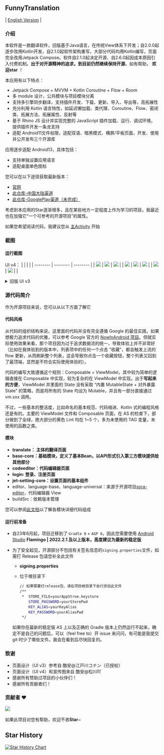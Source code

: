 ## FunnyTranslation

| [English Version](README_en.md) |

### 介绍

本软件是一款翻译软件，旧版基于Java语言，在传统View体系下开发；自2.0.0起逐步改用Kotlin开发，自2.1.0起软件架构重写，大部分代码均用Kotlin编写，页面完全改用Jetpack Compose。软件自2.1.0起决定开源、自2.6.0起因成本原因引入付费机制。**出于对开源精神的追求，到目前仍然继续保持开源**。如有帮助， **欢迎star** ！

本应用有以下特点：

- Jetpack Compose + MVVM + Kotlin Coroutine + Flow + Room 
- 多 module 设计，公共模块与项目模块分离
- 支持多引擎同步翻译，支持插件开发、下载、更新、导入、导出等，高拓展性
- 充分利用 Kotlin 语言特性，如延迟懒加载、类代理、Coroutine、Flow、密闭类、拓展方法、拓展属性、反射等 
- 基于 Rhino JS 设计并实现完整的 JavaScript 插件加载、运行、调试环境，提供插件开发一条龙支持 
- 适配 Android11文件权限，适配双语、暗黑模式、横屏/平板页面，开发、使用并公开发布三个开源库

应用逐步适配 Android13，具体包括：  
- 支持单独设置应用语言
- 适配桌面单色图标

您可以在以下途径获取最新版本：
- [官网](https://www.funnysaltyfish.fun/trans/?source=github)
- [此仓库-中国大陆渠道](/translate/common/release/commonRelease.apk)
- [此仓库-GooglePlay渠道（未完成）](/translate/google/release)

考虑到本应用的Star逐渐增多，且在某些地方一定程度上作为学习的项目，我最近也在加强它“一个可参考的开源项目”的属性。  

如果您希望阅读代码，我建议您从 [主Activity](translate/src/main/java/com/funny/translation/translate/TransActivity.kt) 开始

### 截图

#### 运行截图
UI v4：
|          |          |          |
| -------- | -------- | -------- |
| ![](http://img.funnysaltyfish.fun/i/2023/05/29/647492c45fc7f.jpg) | ![](http://img.funnysaltyfish.fun/i/2023/05/29/647492c4ba96a.jpg) | ![](http://img.funnysaltyfish.fun/i/2023/05/29/647492c5125af.jpg) |
| ![](http://img.funnysaltyfish.fun/i/2023/05/29/647492c5635f2.jpg) | ![](http://img.funnysaltyfish.fun/i/2023/05/29/647492c5a8511.jpg) | ![](http://img.funnysaltyfish.fun/i/2023/05/29/647492c5f17ef.jpg) |
| ![](http://img.funnysaltyfish.fun/i/2023/05/29/647492c6446e8.jpg) | ![](http://img.funnysaltyfish.fun/i/2023/05/29/647492c68366e.jpg) |          |


<details>
<summary>旧版 UI v3</summary>

| 图片                                                         | 图片                                                         |
| ------------------------------------------------------------ | ------------------------------------------------------------ |
| <img src="./screenshot/1.png" alt="Screenshot_2021-11-07-22-37-33-814_com.funny.tran" style="zoom:33%;" /> | <img src="./screenshot/2.png" alt="Screenshot_2021-11-07-22-39-18-201_com.funny.tran" style="zoom:33%;" /> |
| <img src="./screenshot/3.png" alt="Screenshot_2021-11-07-22-40-16-339_com.funny.tran" style="zoom:33%;" /> | <img src="./screenshot/4.png" alt="IMG_20211107_223720" style="zoom:33%;" /> |
</details>


### 源代码简介
作为开源项目来说，您可以从以下方面了解它

#### 代码风格
从代码的组织结构来说，这里面的代码并没有完全遵循 Google 的最佳实践，如果想极力追求代码的优雅，可以参考 Google 官方的 [NowInAndroid 项目](https://github.com/android/nowinandroid)。但就实际使用效果来看，那个项目因为过于追求数据流的统一，导致体验上并不非常好（比如在我体验到的版本中，列表项中的任何一个点击 “收藏”，都会触发上流的 flow 更新，从而刷新整个列表，这会导致你点击一个收藏按钮，整个列表又回到了最顶端，显然是不符合实际使用体验的）。  

代码的编写大致遵循这个规则：Composable + ViewModel，其中较为简单的逻辑直接在 Composable 中实现，较为复杂的在 ViewModel 中实现。出于**写起来的方便**，ViewModel 并里面的 State 没有采取 “内置 MutableState + 对外暴露 State” 的策略，而是将所有的 State 均设为 Mutable，并且有一部分直接通过 vm.xxx 调用。

不过，一些基本的整洁度，比如命名的基本规范、代码缩进、Kotlin 式的编程风格还是有的。主要的 ViewModel 文件和 Composable 页面，在 AS 的检查下，部分做到了全绿，绝大部分的黄色 Lint 均在 1~5 个，多为未使用的 TAG 变量，未使用的函数之类。

#### 模块

- **translate： 主体的翻译页面**
- **base-core：基础模块，定义了基本Bean，以API形式引入第三方模块提供给其他部分**
- **codeeditor：代码编辑器页面**
- **login: 登录、注册页面**
- **jet-setting-core：设置页面的基本组件**
- editor、language-base、language-universal：来源于开源项目[sora-editor](https://github.com/Rosemoe/sora-editor)，代码编辑器 View
- buildSrc：依赖版本管理

您可以参阅[此文档](./detail_introduction.md)以了解各模块详细代码组成


#### 运行前准备

- 自23年6月起，项目迁移到了 `Gradle 8` + `AGP 8`，因此您需要使用 [Android Studio](https://developer.android.google.cn/studio/)  **Flamingo | 2022.2.1 及以上版本，高度建议为最新的稳定版**

- 为了安全起见，开源部分不包括有关签名信息的`signing.properties`文件，如需打 Release 包请您补全此文件

  - **signing.properties**

  - 位于根目录下

    ```bash
    // 如果需要打release包，请在项目根目录下自行添加此文件
    /**
     *  STORE_FILE=yourAppStroe.keystore
        STORE_PASSWORD=yourStorePwd
        KEY_ALIAS=yourKeyAlias
        KEY_PASSWORD=yourAliasPwd
     */
    ```
 
   如果你在最新的稳定版 AS 上以及正确的 Gradle 版本上仍然运行不起来，确定不是自己的问题后，可以（feel free to）开 issue 来问问，有可能是我提交 git 时少了哪些文件。我会在看到后尽快回复的。

### 致谢

- 页面设计（UI v3）参考自 酷安@江戸川コナン（已授权）
- 页面设计（UI v4）和宣传图来自 酷安@松川吖
- 感谢所有赞助过项目的小伙伴们！
- 感谢所有贡献者们！

### 贡献者 ❤

<a href="https://github.com/FunnySaltyFish/FunnyTranslation/graphs/contributors">
  <img src="https://contrib.rocks/image?repo=FunnySaltyFish/FunnyTranslation" />
</a>

如果此项目对您有帮助，欢迎不吝**Star**~

## Star History

[![Star History Chart](https://api.star-history.com/svg?repos=FunnySaltyFish/FunnyTranslation&type=Date)](https://star-history.com/#FunnySaltyFish/FunnyTranslation&Date)

